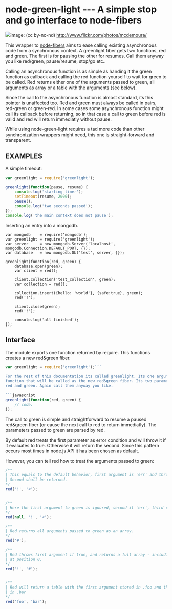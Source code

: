 node-green-light --- A simple stop and go interface to node-fibers
==================================================================

<img src="http://farm6.static.flickr.com/5123/5213858605_b819267488_m.jpg"><span style="font-size:-1;">image: (cc by-nc-nd) http://www.flickr.com/photos/mcdemoura/</span>

This wrapper to [node-fibers](https://github.com/laverdet/node-fibers) aims to
ease calling existing asynchronous code from a synchronous context. A
greenlight fiber gets two functions, red and green.  The first is for pausing
the other for resumes. Call them anyway you like red/green, pause/resume,
stop/go etc..

Calling an asynchronous function is as simple as handing it the green function
as callback and calling the red function yourself to wait for green to be
called.  Red returns either one of the arguments passed to green, all arguments
as array or a table with the arguments (see below).

Since the call to the asynchronous function is almost standard, its this
pointer is unaffected too. Red and green must always be called in pairs,
red-green or green-red.  In some cases some asynchronous function might call
its callback before returning, so in that case a call to green before red is
valid and red will return immediatly without pause. 

While using node-green-light requires a tad more code than other
synchronization wrappers might need, this one is straight-forward and
transparent.

EXAMPLES
--------
A simple timeout:

```javascript
var greenlight = require('greenlight');

greenlight(function(pause, resume) {
	console.log('starting timer');
	setTimeout(resume, 2000); 
	pause();
	console.log('two seconds passed');
});
console.log('the main context does not pause');
```

Inserting an entry into a mongodb.

```
var mongodb    = require('mongodb');
var greenlight = require('greenlight');
var server     = new mongodb.Server('localhost', mongodb.Connection.DEFAULT_PORT, {});
var database   = new mongodb.Db('test', server, {});

greenlight(function(red, green) {
	database.open(green);
	var client = red();

	client.collection('test_collection', green);
	var collection = red();

	collection.insert({hello: 'world'}, {safe:true}, green);
	red('!');

	client.close(green);
	red('!');

	console.log('all finished');
});
```

Interface
---------
The module exports one function returned by require. This functions creates a new red&green fiber.
```javascript
var greenlight = require('greenlight');```

For the rest of this documentation its called greenlight. Its one argument is a
function that will be called as the new red&green fiber. Its two parameters are
red and green. Again call them anyway you like.

```javascript
greenlight(function(red, green) {
	// code.
});
```

The call to green is simple and straightforward to resume a paused red&green
fiber (or cause the next call to red to return immediatly). The parameters
passed to green are parsed by red. 

By default red treats the first parameter as error condition and will throw it
if it evaluates to true. Otherwise it will return the second. Since this pattern
occurs most times in node.js API it has been chosen as default. 

However, you can tell red how to treat the arguments passed to green:

```javascript
/**
| This equals to the default behavior, first argument is 'err' and thrown if true. 
| Second shall be returned.
*/
red('!', '<');


/**
| Here the first argument to green is ignored, second it 'err', third return value.
*/
red(null, '!', '<');

/**
| Red returns all arguments passed to green as an array.
*/
red('#');

/**
| Red throws first argument if true, and returns a full array - including err
| at position 0.
*/
red('!', '#');


/**
| Red will return a table with the first argument stored in .foo and the second
| in .bar 
*/
red('foo', 'bar');
```
